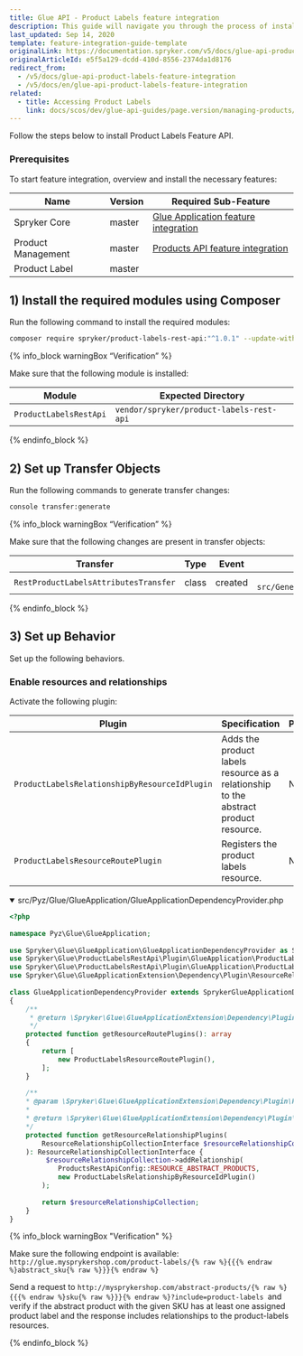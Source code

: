 ```yaml
---
title: Glue API - Product Labels feature integration
description: This guide will navigate you through the process of installing and configuring the Product Labels API feature in Spryker OS.
last_updated: Sep 14, 2020
template: feature-integration-guide-template
originalLink: https://documentation.spryker.com/v5/docs/glue-api-product-labels-feature-integration
originalArticleId: e5f5a129-dcdd-410d-8556-2374da1d8176
redirect_from:
  - /v5/docs/glue-api-product-labels-feature-integration
  - /v5/docs/en/glue-api-product-labels-feature-integration
related:
  - title: Accessing Product Labels
    link: docs/scos/dev/glue-api-guides/page.version/managing-products/retrieving-product-labels.html
---
```


Follow the steps below to install Product Labels Feature API.

### Prerequisites
To start feature integration, overview and install the necessary features:

| Name | Version | Required Sub-Feature |
| --- | --- | --- |
| Spryker Core | master | [Glue Application feature integration](/docs/scos/dev/feature-integration-guides/{{page.version}}/glue-api/glue-api-glue-application-feature-integration.html) |
| Product Management | master | [Products API feature integration](/docs/scos/dev/feature-integration-guides/{{page.version}}/glue-api/glue-api-product-feature-integration.html) |
| Product Label | master | |


## 1) Install the required modules using Composer

Run the following command to install the required modules:

```bash
composer require spryker/product-labels-rest-api:"^1.0.1" --update-with-dependencies
```

{% info_block warningBox “Verification” %}

Make sure that the following module is installed:

| Module | Expected Directory |
| --- | --- |
| `ProductLabelsRestApi` | `vendor/spryker/product-labels-rest-api` |

{% endinfo_block %}

## 2) Set up Transfer Objects

Run the following commands to generate transfer changes:

```bash
console transfer:generate
```

{% info_block warningBox “Verification” %}

Make sure that the following changes are present in transfer objects:

| Transfer | Type | Event | Path |
| --- | --- | --- | --- |
| `RestProductLabelsAttributesTransfer` | class | created | `	src/Generated/Shared/Transfer/RestProductLabelsAttributesTransfer` |

{% endinfo_block %}

## 3) Set up Behavior
Set up the following behaviors.

### Enable resources and relationships

Activate the following plugin:

| Plugin | Specification |Prerequisites  |Namespace  |
| --- | --- | --- | --- |
| `ProductLabelsRelationshipByResourceIdPlugin` | Adds the product labels resource as a relationship to the abstract product resource. | None | `Spryker\Glue\ProductLabelsRestApi\Plugin\GlueApplication\ProductLabelsRelationshipByResourceIdPlugin` |
| `ProductLabelsResourceRoutePlugin` |Registers the product labels resource.  | None | `Spryker\Glue\ProductLabelsRestApi\Plugin\GlueApplication\ProductLabelsResourceRoutePlugin` |

<details open>
<summary markdown='span'>src/Pyz/Glue/GlueApplication/GlueApplicationDependencyProvider.php</summary>

```php
<?php
 
namespace Pyz\Glue\GlueApplication;
 
use Spryker\Glue\GlueApplication\GlueApplicationDependencyProvider as SprykerGlueApplicationDependencyProvider;
use Spryker\Glue\ProductLabelsRestApi\Plugin\GlueApplication\ProductLabelsRelationshipByResourceIdPlugin;
use Spryker\Glue\ProductLabelsRestApi\Plugin\GlueApplication\ProductLabelsResourceRoutePlugin;
use Spryker\Glue\GlueApplicationExtension\Dependency\Plugin\ResourceRelationshipCollectionInterface;
 
class GlueApplicationDependencyProvider extends SprykerGlueApplicationDependencyProvider
{
    /**
     * @return \Spryker\Glue\GlueApplicationExtension\Dependency\Plugin\ResourceRoutePluginInterface[]
     */
    protected function getResourceRoutePlugins(): array
    {
        return [
            new ProductLabelsResourceRoutePlugin(),
        ];
    }
 
    /**
    * @param \Spryker\Glue\GlueApplicationExtension\Dependency\Plugin\ResourceRelationshipCollectionInterface $resourceRelationshipCollection
    *
    * @return \Spryker\Glue\GlueApplicationExtension\Dependency\Plugin\ResourceRelationshipCollectionInterface
    */
    protected function getResourceRelationshipPlugins(
        ResourceRelationshipCollectionInterface $resourceRelationshipCollection
    ): ResourceRelationshipCollectionInterface {
         $resourceRelationshipCollection->addRelationship(
            ProductsRestApiConfig::RESOURCE_ABSTRACT_PRODUCTS,
            new ProductLabelsRelationshipByResourceIdPlugin()
        );
 
        return $resourceRelationshipCollection;
    }
}
```
</details>

{% info_block warningBox "Verification" %}

Make sure the following endpoint is available: `http://glue.mysprykershop.com/product-labels/{% raw %}{{{% endraw %}abstract_sku{% raw %}}}{% endraw %}`


Send a request to `http://mysprykershop.com/abstract-products/{% raw %}{{{% endraw %}sku{% raw %}}}{% endraw %}?include=product-labels `and verify if the abstract product with the given SKU has at least one assigned product label and the response includes relationships to the product-labels resources.

{% endinfo_block %}
